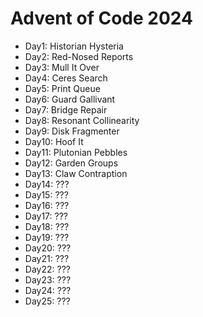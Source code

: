 # Advent of Code 2024

- Day1: Historian Hysteria
- Day2: Red-Nosed Reports
- Day3: Mull It Over
- Day4: Ceres Search
- Day5: Print Queue
- Day6: Guard Gallivant
- Day7: Bridge Repair
- Day8: Resonant Collinearity
- Day9: Disk Fragmenter
- Day10: Hoof It
- Day11: Plutonian Pebbles
- Day12: Garden Groups
- Day13: Claw Contraption
- Day14: ???
- Day15: ???
- Day16: ???
- Day17: ???
- Day18: ???
- Day19: ???
- Day20: ???
- Day21: ???
- Day22: ???
- Day23: ???
- Day24: ???
- Day25: ???
